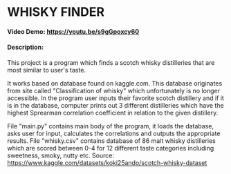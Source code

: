 # WHISKY FINDER

#### Video Demo: https://youtu.be/s9gGpoxcy60

#### Description:

This project is a program which finds a scotch whisky distilleries that are most similar to user's taste.

 It works based on database found on kaggle.com. This database originates from site called "Classification of whisky" which unfortunately is no longer accessible. In the program user inputs their favorite scotch distillery and if it is in the database, computer prints out 3 different distilleries which have the highest Sprearman correlation coefficient in relation to the given distillery. 

File "main.py" contains main body of the program, it loads the database, asks user for input, calculates the correlations and outputs the appropriate results. 
File "whisky.csv" contains database of 86 malt whisky distilleries which are scored between 0-4 for 12 different taste categories including sweetness, smoky, nutty etc. 
Source: https://www.kaggle.com/datasets/koki25ando/scotch-whisky-dataset